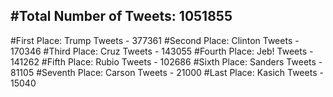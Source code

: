#Total Number of Tweets: 1051855 
---
#First Place: Trump Tweets - 377361
#Second Place: Clinton Tweets - 170346
#Third Place: Cruz Tweets - 143055
#Fourth Place: Jeb! Tweets - 141262
#Fifth Place: Rubio Tweets - 102686
#Sixth Place: Sanders Tweets - 81105
#Seventh Place: Carson Tweets - 21000
#Last Place: Kasich Tweets - 15040
